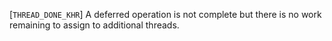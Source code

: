 [`THREAD_DONE_KHR`] A deferred operation is not complete but there
is no work remaining to assign to additional threads.
